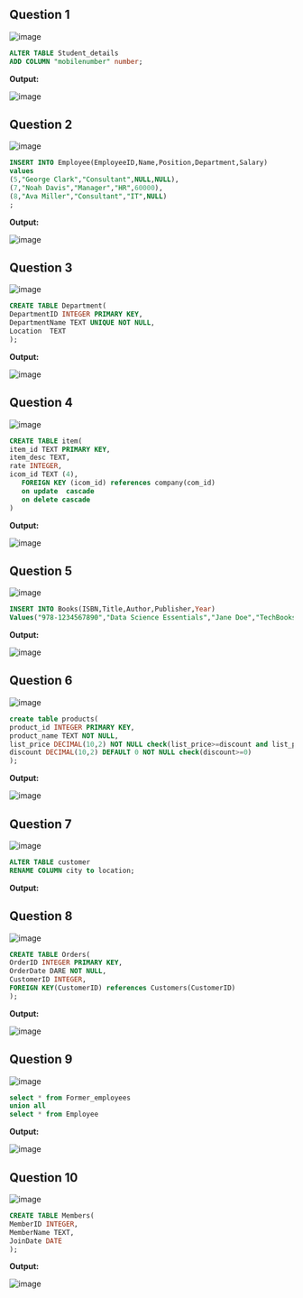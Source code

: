 **Question 1**
--
![image](https://github.com/user-attachments/assets/5a95743e-fa02-4845-bbc7-4a6447d71816)


```sql
ALTER TABLE Student_details
ADD COLUMN "mobilenumber" number;
```

**Output:**

![image](https://github.com/user-attachments/assets/61765f05-468b-4bf4-bff8-1bff0b4fe478)

**Question 2**
---
![image](https://github.com/user-attachments/assets/c0a40f92-6b36-4941-8924-1d906bbed58d)


```sql
INSERT INTO Employee(EmployeeID,Name,Position,Department,Salary)
values
(5,"George Clark","Consultant",NULL,NULL),
(7,"Noah Davis","Manager","HR",60000),
(8,"Ava Miller","Consultant","IT",NULL)
;
```

**Output:**

![image](https://github.com/user-attachments/assets/ef4fbef8-708d-42fd-998c-a6f9a2bed81c)


**Question 3**
---
![image](https://github.com/user-attachments/assets/05e9e7dc-2cc9-47ee-ad0c-f061bec7558a)


```sql
CREATE TABLE Department(
DepartmentID INTEGER PRIMARY KEY,
DepartmentName TEXT UNIQUE NOT NULL,
Location  TEXT
);
```

**Output:**

![image](https://github.com/user-attachments/assets/ee7112ca-a8a1-4f97-9e26-d05bad74606f)


**Question 4**
---
![image](https://github.com/user-attachments/assets/70ac9055-2e7a-4175-8b06-965711d062d8)


```sql
CREATE TABLE item(
item_id TEXT PRIMARY KEY,
item_desc TEXT,
rate INTEGER,
icom_id TEXT (4),
   FOREIGN KEY (icom_id) references company(com_id)
   on update  cascade
   on delete cascade
)
```

**Output:**

![image](https://github.com/user-attachments/assets/2c8af5cb-9df5-4608-9180-3fec1bda807a)

**Question 5**
---
![image](https://github.com/user-attachments/assets/281bdb90-d636-4875-b6f8-61137a39236b)


```sql
INSERT INTO Books(ISBN,Title,Author,Publisher,Year)
Values("978-1234567890","Data Science Essentials","Jane Doe","TechBooks",2024);
```

**Output:**

![image](https://github.com/user-attachments/assets/b19312b7-99c4-423e-8596-c9dc6729afa5)


**Question 6**
---
![image](https://github.com/user-attachments/assets/297d28ff-44a5-4714-837e-a6042a1a02bd)

```sql
create table products(
product_id INTEGER PRIMARY KEY,
product_name TEXT NOT NULL,
list_price DECIMAL(10,2) NOT NULL check(list_price>=discount and list_price>=0),
discount DECIMAL(10,2) DEFAULT 0 NOT NULL check(discount>=0)
);
```

**Output:**

![image](https://github.com/user-attachments/assets/f852440a-8e82-432d-adcb-447870a4a951)


**Question 7**
---
![image](https://github.com/user-attachments/assets/3d95093b-1b6d-4658-a5cb-7d5acc157c12)


```sql
ALTER TABLE customer
RENAME COLUMN city to location;
```

**Output:**


**Question 8**
---
![image](https://github.com/user-attachments/assets/2ef46c26-4087-4224-879d-9019e1441763)


```sql
CREATE TABLE Orders(
OrderID INTEGER PRIMARY KEY,
OrderDate DARE NOT NULL,
CustomerID INTEGER,
FOREIGN KEY(CustomerID) references Customers(CustomerID)
);
```

**Output:**

![image](https://github.com/user-attachments/assets/35c16cff-a2fc-4413-912b-4b9ee0752662)


**Question 9**
---
![image](https://github.com/user-attachments/assets/664b96c4-b6a5-49bf-8cf6-7bb83f1d7837)


```sql
select * from Former_employees
union all
select * from Employee
```

**Output:**

![image](https://github.com/user-attachments/assets/440a6001-558e-4999-8b55-b23bb52f70d3)


**Question 10**
---
![image](https://github.com/user-attachments/assets/3a04cc3b-fca6-4503-98c0-23aa2ac65d5d)


```sql
CREATE TABLE Members(
MemberID INTEGER,
MemberName TEXT,
JoinDate DATE
);
```

**Output:**

![image](https://github.com/user-attachments/assets/cf8be135-9a29-4111-979a-9be65a204dcc)

